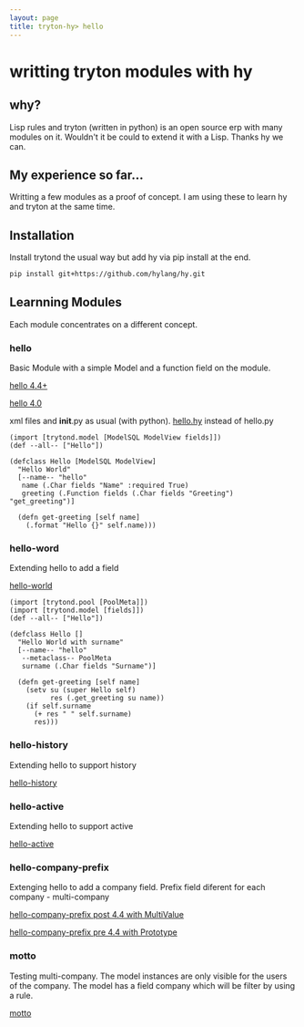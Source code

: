 ```yaml
---
layout: page
title: tryton-hy> hello
---
```


# writting tryton modules with hy

## why?

Lisp rules and tryton (written in python) is an open source erp with many modules on it.
Wouldn't it be could to extend it with a Lisp. Thanks hy we can.


## My experience so far...

Writting a few modules as a proof of concept. I am using these to learn hy and tryton at the same time.

## Installation

Install trytond the usual way but add hy via pip install at the end.

```bash
pip install git+https://github.com/hylang/hy.git
```


## Learnning Modules
Each module concentrates on a different concept.

### hello
Basic Module with a simple Model and a function field on the module.

[hello 4.4+](https://github.com/fgui/hy-tryton-hello)

[hello 4.0](https://github.com/fgui/hy-tryton-hello/tree/4.0)

xml files and __init__.py as usual (with python).
[hello.hy](https://github.com/fgui/hy-tryton-hello/blob/master/hello.hy) instead of hello.py

```hy
(import [trytond.model [ModelSQL ModelView fields]])
(def --all-- ["Hello"])

(defclass Hello [ModelSQL ModelView]
  "Hello World"
  [--name-- "hello"
   name (.Char fields "Name" :required True)
   greeting (.Function fields (.Char fields "Greeting") "get_greeting")]

  (defn get-greeting [self name]
    (.format "Hello {}" self.name)))
```

### hello-word
Extending hello to add a field

[hello-world](https://github.com/fgui/hy-tryton-hello_world)

```hy
(import [trytond.pool [PoolMeta]])
(import [trytond.model [fields]])
(def --all-- ["Hello"])

(defclass Hello []
  "Hello World with surname"
  [--name-- "hello"
   --metaclass-- PoolMeta
   surname (.Char fields "Surname")]

  (defn get-greeting [self name]
    (setv su (super Hello self)
          res (.get_greeting su name))
    (if self.surname
      (+ res " " self.surname)
      res)))
```

### hello-history
Extending hello to support history

[hello-history](https://github.com/fgui/hy-tryton-hello_history)

### hello-active
Extending hello to support active

[hello-active](https://github.com/fgui/hy-tryton-hello_active)

### hello-company-prefix
Extenging hello to add a company field. Prefix field diferent for each company - multi-company

[hello-company-prefix post 4.4 with MultiValue](https://github.com/fgui/hy-tryton-hello_company_prefix)

[hello-company-prefix pre 4.4 with Prototype](https://github.com/fgui/hy-tryton-hello_company_prefix/tree/4.0)

### motto
Testing multi-company. The model instances are only visible for the users of the company.
The model has a field company which will be filter by using a rule.

[motto](https://github.com/fgui/hy-tryton-motto)